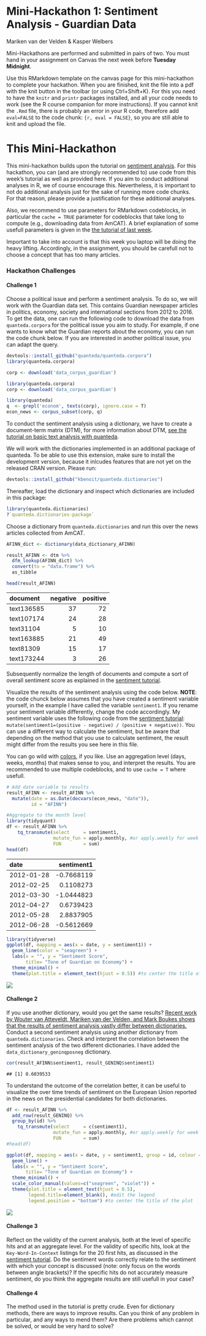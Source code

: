 Mini-Hackathon 1: Sentiment Analysis - Guardian Data
================
Mariken van der Velden & Kasper Welbers

Mini-Hackathons are performed and submitted in pairs of two. You must
hand in your assignment on Canvas the next week before **Tuesday
Midnight**.

Use this RMarkdown template on the canvas page for this mini-hackathon
to complete your hackathon. When you are finished, knit the file into a
pdf with the knit button in the toolbar (or using Ctrl+Shift+K). For
this you need to have the `knitr` and `printr` packages installed, and
all your code needs to work (see the R course companion for more
instructions). If you cannot knit the `.Rmd` file, there is probably an
error in your R code, therefore add `eval=FALSE` to the code chunk: `{r,
eval = FALSE}`, so you are still able to knit and upload the file.

# This Mini-Hackathon

This mini-hackathon builds upon the tutorial on [sentiment
analysis](https://github.com/ccs-amsterdam/r-course-material/blob/master/tutorials/sentiment_analysis.md).
For this hackathon, you can (and are strongly recommended to) use code
from this week’s tutorial as well as provided here. If you aim to
conduct additional analyses in R, we of course encourage this.
Nevertheless, it is important to not do additional analysis just for the
sake of running more code chunks. For that reason, please provide a
justification for these additional analyses.

Also, we recommend to use parameters for RMarkdown codeblocks, in
particular the `cache = TRUE` parameter for codeblocks that take long to
compute (e.g., downloading data from AmCAT). A brief explanation of some
usefull parameters is given in the [the tutorial of last
week](https://github.com/MarikenvdVelden/Replication-Hackathons/blob/main/Intro-to-rmd-and-data-retrieval.md).

Important to take into account is that this week you laptop will be
doing the heavy lifting. Accordingly, in the assignment, you should be
carefull not to choose a concept that has too many articles.

### Hackathon Challenges

#### Challenge 1

Choose a political issue and perform a sentiment analysis. To do so, we
will work with the Guardian data set. This contains Guardian newspaper
articles in politics, economy, society and international sections from
2012 to 2016. To get the data, one can run the following code to
download the data from `quanteda.corpora` for the political issue you
aim to study. For example, if one wants to know what the Guardian
reports about the economy, you can run the code chunk below. If you are
interested in another political issue, you can adapt the query.

``` r
devtools::install_github("quanteda/quanteda.corpora")
library(quanteda.corpora)

corp <- download('data_corpus_guardian')
```

``` r
library(quanteda.corpora)
corp <- download('data_corpus_guardian')
```

``` r
library(quanteda)
q  <- grepl('econom', texts(corp), ignore.case = T)
econ_news <- corpus_subset(corp, q)
```

To conduct the sentiment analysis using a dictionary, we have to create
a document-term matrix (DTM), for more information about DTM, [see the
tutorial on basic text analysis with
quanteda](https://github.com/ccs-amsterdam/r-course-material/blob/master/tutorials/R_text_3_quanteda.md).

We will work with the dictionaries implemented in an additional package
of quanteda. To be able to use this extension, make sure to install the
development version, because it inlcudes features that are not yet on
the released CRAN version. Please run:

``` r
devtools::install_github("kbenoit/quanteda.dictionaries") 
```

Thereafter, load the dictionary and inspect which dictionaries are
included in this package:

``` r
library(quanteda.dictionaries)
?`quanteda.dictionaries-package`
```

Choose a dictionary from `quanteda.dictionaries` and run this over the
news articles collected from AmCAT.

``` r
AFINN_dict <- dictionary(data_dictionary_AFINN)

result_AFINN <- dtm %>% 
  dfm_lookup(AFINN_dict) %>% 
  convert(to = "data.frame") %>% 
  as_tibble

head(result_AFINN)
```

| document   | negative | positive |
| :--------- | -------: | -------: |
| text136585 |       37 |       72 |
| text107174 |       24 |       28 |
| text31104  |        5 |       10 |
| text163885 |       21 |       49 |
| text81309  |       15 |       17 |
| text173244 |        3 |       26 |

Subsequently normalize the length of documents and compute a sort of
overall sentiment score as explained in the [sentiment
tutorial](https://github.com/ccs-amsterdam/r-course-material/blob/master/tutorials/sentiment_analysis.md).

Visualize the results of the sentiment analysis using the code below.
**NOTE**: the code chunck below assumes that you have created a
sentiment variable yourself, in the example I have called the variable
`sentiment1`. If you rename your sentiment variable differently, change
the code accordingly. My sentiment variable uses the following code from
the [sentiment
tutorial](https://github.com/ccs-amsterdam/r-course-material/blob/master/tutorials/sentiment_analysis.md):
`mutate(sentiment1=(positive - negative) / (positive + negative))`. You
can use a different way to calculate the sentiment, but be aware that
depending on the method that you use to calculate sentiment, the result
might differ from the results you see here in this file.

You can go wild with
[colors](http://www.stat.columbia.edu/~tzheng/files/Rcolor.pdf), if you
like. Use an aggregation level (days, weeks, months) that makes sense to
you, and interpret the results. You are recommended to use multiple
codeblocks, and to use `cache = T` where usefull.

``` r
# Add date variable to results
result_AFINN <- result_AFINN %>%
  mutate(date = as.Date(docvars(econ_news, "date")),
         id = "AFINN")

#Aggregate to the month level
library(tidyquant)
df <- result_AFINN %>%
    tq_transmute(select     = sentiment1,
                 mutate_fun = apply.monthly, #or apply.weekly for week level
                 FUN        = sum)
head(df)
```

| date       |  sentiment1 |
| :--------- | ----------: |
| 2012-01-28 | \-0.7668119 |
| 2012-02-25 |   0.1108273 |
| 2012-03-30 | \-1.0444823 |
| 2012-04-27 |   0.6739423 |
| 2012-05-28 |   2.8837905 |
| 2012-06-28 | \-0.5612669 |

``` r
library(tidyverse)
ggplot(df, mapping = aes(x = date, y = sentiment1)) +
  geom_line(color = "seagreen") +
  labs(x = "", y = "Sentiment Score", 
       title= "Tone of Guardian on Economy") +
  theme_minimal() +
  theme(plot.title = element_text(hjust = 0.5)) #to center the title of the plot
```

![](Mini-Hackathon1-Guardian_files/figure-gfm/unnamed-chunk-10-1.png)<!-- -->

#### Challenge 2

If you use another dictionary, would you get the same results? [Recent
work by Wouter van Atteveldt, Mariken van der Velden, and Mark Boukes
shows that the results of sentiment analysis vastly differ between
dictionaries.](https://github.com/vanatteveldt/ecosent) Conduct a second
sentiment analysis using another dictionary from
`quanteda.dictionaries`. Check and interpret the correlation between the
sentiment analysis of the two different dictionaries. I have added the
`data_dictionary_geninqposneg` dictionary.

``` r
cor(result_AFINN$sentiment1, result_GENINQ$sentiment1)
```

    ## [1] 0.6039533

To understand the outcome of the correlation better, it can be useful to
visualize the over time trends of sentiment on the European Union
reported in the news on the presidential candidates for both
dictionaries.

``` r
df <- result_AFINN %>%
  add_row(result_GENINQ) %>%
  group_by(id) %>%
    tq_transmute(select     = c(sentiment1),
                 mutate_fun = apply.monthly, #or apply.weekly for week level
                 FUN        = sum)
#head(df)

ggplot(df, mapping = aes(x = date, y = sentiment1, group = id, colour = id)) +
  geom_line() +
  labs(x = "", y = "Sentiment Score", 
       title= "Tone of Guardian on Economy") +
  theme_minimal() +
  scale_color_manual(values=c("seagreen", "violet")) +
  theme(plot.title = element_text(hjust = 0.5),
        legend.title=element_blank(), #edit the legend
        legend.position = "bottom") #to center the title of the plot
```

![](Mini-Hackathon1-Guardian_files/figure-gfm/unnamed-chunk-13-1.png)<!-- -->

#### Challenge 3

Reflect on the validity of the current analysis, both at the level of
specific hits and at an aggregate level. For the validity of specific
hits, look at the `Key-Word-In-Context` listings for the 20 first hits,
as discussed in the [sentiment
tutorial](https://github.com/ccs-amsterdam/r-course-material/blob/master/tutorials/sentiment_analysis.md).
Do the sentiment words correctly relate to the sentiment with which your
concept is discussed (note: only focus on the words between angle
brackets)? If the specific hits do not accurately measure sentiment, do
you think the aggregate results are still usefull in your case?

#### Challenge 4

The method used in the tutorial is pretty crude. Even for dictionary
methods, there are ways to improve results. Can you think of any problem
in particular, and any ways to mend them? Are there problems which
cannot be solved, or would be very hard to solve?
